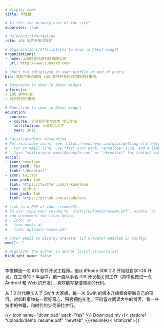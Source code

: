 ```yaml
---
# Display name
title: 李俊麟

# Is this the primary user of the site?
superuser: true

# Role/position/tagline
role: iOS 软件开发工程师

# Organizations/Affiliations to show in About widget
organizations:
- name: 上海科匠信息科技有限公司
  url: http://www.sunyard.com/

# Short bio (displayed in user profile at end of posts)
bio: 我的主要兴趣有 iOS 软件开发和对项目进行重构。

# Interests to show in About widget
interests:
- iOS 软件开发
- 对项目进行重构

# Education to show in About widget
education:
  courses:
  - course: 计算机科学与技术 学士学位
    institution: 上海理工大学
    year: 2011

# Social/Academic Networking
# For available icons, see: https://wowchemy.com/docs/getting-started/page-builder/#icons
#   For an email link, use "fas" icon pack, "envelope" icon, and a link in the
#   form "mailto:your-email@example.com" or "/#contact" for contact widget.
social:
- icon: envelope
  icon_pack: fas
  link: '/#contact'
- icon: twitter
  icon_pack: fab
  link: https://twitter.com/arkadeleon
- icon: github
  icon_pack: fab
  link: https://github.com/arkadeleon

# Link to a PDF of your resume/CV.
# To use: copy your resume to `static/uploads/resume.pdf`, enable `ai` icons in `params.toml`, 
# and uncomment the lines below.
# - icon: cv
#   icon_pack: ai
#   link: uploads/resume.pdf

# Enter email to display Gravatar (if Gravatar enabled in Config)
email: ""

# Highlight the author in author lists? (true/false)
highlight_name: false
---
```


李俊麟是一名 iOS 软件开发工程师。他从 iPhone SDK 2.2 开始就自学 iOS 开发。在工作的 7 年当中，他一直从事着 iOS 开发相关的工作（其中也做过一点 Android 和 Web 的开发），喜欢编写整洁漂亮的代码。

从 1.0 时代便加入了 Swift 大家族，每一次 Swift 的版本升级都会更新自己的项目。对新鲜事物有一颗好奇心，积极拥抱变化。平时喜欢阅读大牛的博客，看一些技术的书籍，和时代的步伐保持并行。

{{< icon name="download" pack="fas" >}} Download my {{< staticref "uploads/demo_resume.pdf" "newtab" >}}resumé{{< /staticref >}}.
